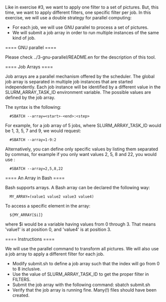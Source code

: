 Like in exercise #3, we want to apply one filter to a set of pictures. But,
this time, we want to apply different filters, one specific filter per job.
In this exercise, we will use a double strategy for parallel computing:
- For each job, we will use GNU parallel to process a set of pictures.
- We will submit a job array in order to run multiple instances of the
  same kind of job.

==== GNU parallel ====

Please check ../3-gnu-parallel/README.en for the description of this tool.

==== Job Arrays ====

Job arrays are a parallel mechanism offered by the scheduler. The global job
array is separated in multiple job instances that are started independently.
Each job instance will be identified by a different value in the
SLURM_ARRAY_TASK_ID environment variable. The possible values are defined by
the job array.

The syntax is the following:
```
  #SBATCH --array=<start>-<end>:<step>
```
For example, for a job array of 5 jobs, where SLURM_ARRAY_TASK_ID would be
1, 3, 5, 7 and 9, we would request:
```
  #SBATCH --array=1-9:2
```

Alternatively, you can define only specific values by listing them separated by commas,
for example if you only want values 2, 5, 8 and 22, you would use :
```
  #SBATCH --array=2,5,8,22
```

==== An Array in Bash ====

Bash supports arrays. A Bash array can be declared the following way:
```
  MY_ARRAY=(value1 value2 value3 value4)
```
To access a specific element in the array:
```
  ${MY_ARRAY[$i]}
```
where $i would be a variable having values from 0 through 3.
That means 'value1' is at position 0, and 'value4' is at position 3.

==== Instructions ====

We will use the parallel command to transform all pictures. We will also
use a job array to apply a different filter for each job.

  * Modify submit.sh to define a job array such that the index will go
    from 0 to 8 inclusive.
  * Use the value of SLURM_ARRAY_TASK_ID to get the proper filter in FILTERS.
  * Submit the job array with the following command:
    sbatch submit.sh
  * Verify that the job array is running fine. Many(!) files should have
    been created.
